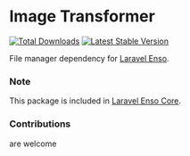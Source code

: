 # Image Transformer
[![Total Downloads](https://poser.pugx.org/laravel-enso/imagetransformer/downloads)](https://packagist.org/packages/laravel-enso/imagetransformer)
[![Latest Stable Version](https://poser.pugx.org/laravel-enso/imagetransformer/version)](https://packagist.org/packages/laravel-enso/imagetransformer)

File manager dependency for [Laravel Enso](https://github.com/laravel-enso/Enso).

### Note

This package is included in [Laravel Enso Core](https://github.com/laravel-enso/Core).

### Contributions

are welcome